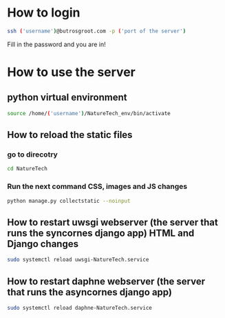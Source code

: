 # How to login
``` bash
ssh ('username')@butrosgroot.com -p ('port of the server')
```
Fill in the password and you are in!

# How to use the server
## python virtual environment
``` bash
source /home/('username')/NatureTech_env/bin/activate
```

## How to reload the static files
### go to direcotry
``` bash
cd NatureTech
```

### Run the next command      CSS, images and JS changes
``` bash
python manage.py collectstatic --noinput
```

## How to restart uwsgi webserver (the server that runs the syncornes django app)      HTML and Django changes
``` bash
sudo systemctl reload uwsgi-NatureTech.service
```

## How to restart daphne webserver (the server that runs the asyncornes django app) 
``` bash
sudo systemctl reload daphne-NatureTech.service
```